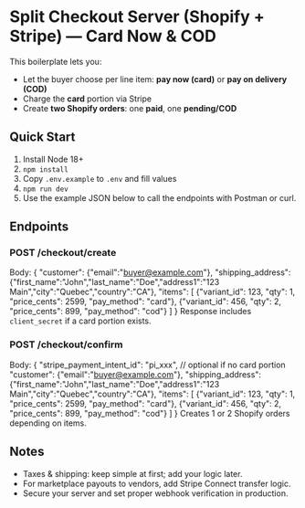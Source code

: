 
# Split Checkout Server (Shopify + Stripe) — Card Now & COD

This boilerplate lets you:
- Let the buyer choose per line item: **pay now (card)** or **pay on delivery (COD)**
- Charge the **card** portion via Stripe
- Create **two Shopify orders**: one **paid**, one **pending/COD**

## Quick Start
1. Install Node 18+
2. `npm install`
3. Copy `.env.example` to `.env` and fill values
4. `npm run dev`
5. Use the example JSON below to call the endpoints with Postman or curl.

## Endpoints
### POST /checkout/create
Body:
{
  "customer": {"email":"buyer@example.com"},
  "shipping_address": {"first_name":"John","last_name":"Doe","address1":"123 Main","city":"Quebec","country":"CA"},
  "items": [
    {"variant_id": 123, "qty": 1, "price_cents": 2599, "pay_method": "card"},
    {"variant_id": 456, "qty": 2, "price_cents": 899,  "pay_method": "cod"}
  ]
}
Response includes `client_secret` if a card portion exists.

### POST /checkout/confirm
Body:
{
  "stripe_payment_intent_id": "pi_xxx", // optional if no card portion
  "customer": {"email":"buyer@example.com"},
  "shipping_address": {"first_name":"John","last_name":"Doe","address1":"123 Main","city":"Quebec","country":"CA"},
  "items": [
    {"variant_id": 123, "qty": 1, "price_cents": 2599, "pay_method": "card"},
    {"variant_id": 456, "qty": 2, "price_cents": 899,  "pay_method": "cod"}
  ]
}
Creates 1 or 2 Shopify orders depending on items.

## Notes
- Taxes & shipping: keep simple at first; add your logic later.
- For marketplace payouts to vendors, add Stripe Connect transfer logic.
- Secure your server and set proper webhook verification in production.
